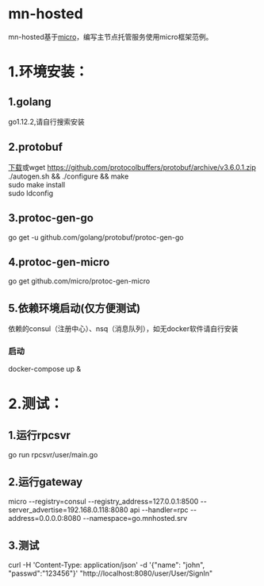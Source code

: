 # mn-hosted
mn-hosted基于[micro](https://github.com/micro/micro)，编写主节点托管服务使用micro框架范例。
# 1.环境安装：
## 1.golang
go1.12.2,请自行搜索安装
## 2.protobuf
[下载](https://github.com/protocolbuffers/protobuf/archive/v3.6.0.1.zip)或wget https://github.com/protocolbuffers/protobuf/archive/v3.6.0.1.zip
./autogen.sh && ./configure && make  
sudo make install    
sudo ldconfig  
## 3.protoc-gen-go
go get -u github.com/golang/protobuf/protoc-gen-go
## 4.protoc-gen-micro
go get github.com/micro/protoc-gen-micro
## 5.依赖环境启动(仅方便测试)
依赖的consul（注册中心）、nsq（消息队列），如无docker软件请自行安装
### 启动
docker-compose up &
# 2.测试：
## 1.运行rpcsvr
go run rpcsvr/user/main.go
## 2.运行gateway
micro --registry=consul --registry_address=127.0.0.1:8500 --server_advertise=192.168.0.118:8080 api --handler=rpc --address=0.0.0.0:8080 --namespace=go.mnhosted.srv
## 3.测试
curl -H 'Content-Type: application/json' -d '{"name": "john", "passwd":"123456"}' "http://localhost:8080/user/User/SignIn"
